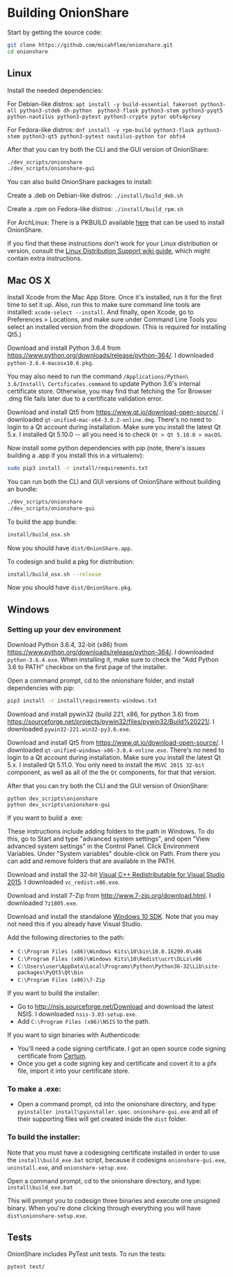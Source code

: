 # Building OnionShare

Start by getting the source code:

```sh
git clone https://github.com/micahflee/onionshare.git
cd onionshare
```

## Linux

Install the needed dependencies:

For Debian-like distros: `apt install -y build-essential fakeroot python3-all python3-stdeb dh-python  python3-flask python3-stem python3-pyqt5 python-nautilus python3-pytest python3-crypto pytor obfs4proxy`

For Fedora-like distros: `dnf install -y rpm-build python3-flask python3-stem python3-qt5 python3-pytest nautilus-python tor obfs4`

After that you can try both the CLI and the GUI version of OnionShare:

```sh
./dev_scripts/onionshare
./dev_scripts/onionshare-gui
```

You can also build OnionShare packages to install:

Create a .deb on Debian-like distros: `./install/build_deb.sh`

Create a .rpm on Fedora-like distros: `./install/build_rpm.sh`

For ArchLinux: There is a PKBUILD available [here](https://aur.archlinux.org/packages/onionshare/) that can be used to install OnionShare.

If you find that these instructions don't work for your Linux distribution or version, consult the [Linux Distribution Support wiki guide](https://github.com/micahflee/onionshare/wiki/Linux-Distribution-Support), which might contain extra instructions.

## Mac OS X

Install Xcode from the Mac App Store. Once it's installed, run it for the first time to set it up. Also, run this to make sure command line tools are installed: `xcode-select --install`. And finally, open Xcode, go to Preferences > Locations, and make sure under Command Line Tools you select an installed version from the dropdown. (This is required for installing Qt5.)

Download and install Python 3.6.4 from https://www.python.org/downloads/release/python-364/. I downloaded `python-3.6.4-macosx10.6.pkg`.

You may also need to run the command `/Applications/Python\ 3.6/Install\ Certificates.command` to update Python 3.6's internal certificate store. Otherwise, you may find that fetching the Tor Browser .dmg file fails later due to a certificate validation error.

Download and install Qt5 from https://www.qt.io/download-open-source/. I downloaded `qt-unified-mac-x64-3.0.2-online.dmg`. There's no need to login to a Qt account during installation. Make sure you install the latest Qt 5.x. I installed Qt 5.10.0 -- all you need is to check `Qt > Qt 5.10.0 > macOS`.

Now install some python dependencies with pip (note, there's issues building a .app if you install this in a virtualenv):

```sh
sudo pip3 install -r install/requirements.txt
```

You can run both the CLI and GUI versions of OnionShare without building an bundle:

```sh
./dev_scripts/onionshare
./dev_scripts/onionshare-gui
```

To build the app bundle:

```sh
install/build_osx.sh
```

Now you should have `dist/OnionShare.app`.

To codesign and build a pkg for distribution:

```sh
install/build_osx.sh --release
```

Now you should have `dist/OnionShare.pkg`.

## Windows

### Setting up your dev environment

Download Python 3.6.4, 32-bit (x86) from https://www.python.org/downloads/release/python-364/. I downloaded `python-3.6.4.exe`. When installing it, make sure to check the "Add Python 3.6 to PATH" checkbox on the first page of the installer.

Open a command prompt, cd to the onionshare folder, and install dependencies with pip:

```cmd
pip3 install -r install\requirements-windows.txt
```

Download and install pywin32 (build 221, x86, for python 3.6) from https://sourceforge.net/projects/pywin32/files/pywin32/Build%20221/. I downloaded `pywin32-221.win32-py3.6.exe`.

Download and install Qt5 from https://www.qt.io/download-open-source/. I downloaded `qt-unified-windows-x86-3.0.4-online.exe`. There's no need to login to a Qt account during installation. Make sure you install the latest Qt 5.x. I installed Qt 5.11.0. You only need to install the `MSVC 2015 32-bit` component, as well as all of the the `Qt` components, for that that version.

After that you can try both the CLI and the GUI version of OnionShare:

```
python dev_scripts\onionshare
python dev_scripts\onionshare-gui
```

If you want to build a .exe:

These instructions include adding folders to the path in Windows. To do this, go to Start and type "advanced system settings", and open "View advanced system settings" in the Control Panel. Click Environment Variables. Under "System variables" double-click on Path. From there you can add and remove folders that are available in the PATH.

Download and install the 32-bit [Visual C++ Redistributable for Visual Studio 2015](https://www.microsoft.com/en-US/download/details.aspx?id=48145). I downloaded `vc_redist.x86.exe`.

Download and install 7-Zip from http://www.7-zip.org/download.html. I downloaded `7z1805.exe`.

Download and install the standalone [Windows 10 SDK](https://dev.windows.com/en-us/downloads/windows-10-sdk). Note that you may not need this if you already have Visual Studio.

Add the following directories to the path:

* `C:\Program Files (x86)\Windows Kits\10\bin\10.0.16299.0\x86`
* `C:\Program Files (x86)\Windows Kits\10\Redist\ucrt\DLLs\x86`
* `C:\Users\user\AppData\Local\Programs\Python\Python36-32\Lib\site-packages\PyQt5\Qt\bin`
* `C:\Program Files (x86)\7-Zip`

If you want to build the installer:

* Go to http://nsis.sourceforge.net/Download and download the latest NSIS. I downloaded `nsis-3.03-setup.exe`.
* Add `C:\Program Files (x86)\NSIS` to the path.

If you want to sign binaries with Authenticode:

* You'll need a code signing certificate. I got an open source code signing certificate from [Certum](https://www.certum.eu/certum/cert,offer_en_open_source_cs.xml).
* Once you get a code signing key and certificate and covert it to a pfx file, import it into your certificate store.

### To make a .exe:

* Open a command prompt, cd into the onionshare directory, and type: `pyinstaller install\pyinstaller.spec`. `onionshare-gui.exe` and all of their supporting files will get created inside the `dist` folder.

### To build the installer:

Note that you must have a codesigning certificate installed in order to use the `install\build_exe.bat` script, because it codesigns `onionshare-gui.exe`, `uninstall.exe`, and `onionshare-setup.exe`.

Open a command prompt, cd to the onionshare directory, and type: `install\build_exe.bat`

This will prompt you to codesign three binaries and execute one unsigned binary. When you're done clicking through everything you will have `dist\onionshare-setup.exe`.

## Tests

OnionShare includes PyTest unit tests. To run the tests:

```sh
pytest test/
```
